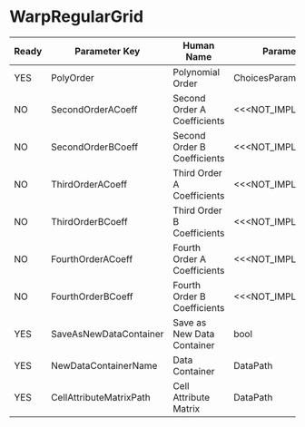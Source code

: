 # WarpRegularGrid #

| Ready | Parameter Key | Human Name | Parameter Type | Parameter Class |
|-------|---------------|------------|-----------------|----------------|
| YES | PolyOrder | Polynomial Order | ChoicesParameter::ValueType | ChoicesParameter |
| NO | SecondOrderACoeff | Second Order A Coefficients | <<<NOT_IMPLEMENTED>>> | SecondOrderPolynomialFilterParameter |
| NO | SecondOrderBCoeff | Second Order B Coefficients | <<<NOT_IMPLEMENTED>>> | SecondOrderPolynomialFilterParameter |
| NO | ThirdOrderACoeff | Third Order A Coefficients | <<<NOT_IMPLEMENTED>>> | ThirdOrderPolynomialFilterParameter |
| NO | ThirdOrderBCoeff | Third Order B Coefficients | <<<NOT_IMPLEMENTED>>> | ThirdOrderPolynomialFilterParameter |
| NO | FourthOrderACoeff | Fourth Order A Coefficients | <<<NOT_IMPLEMENTED>>> | FourthOrderPolynomialFilterParameter |
| NO | FourthOrderBCoeff | Fourth Order B Coefficients | <<<NOT_IMPLEMENTED>>> | FourthOrderPolynomialFilterParameter |
| YES | SaveAsNewDataContainer | Save as New Data Container | bool | BoolParameter |
| YES | NewDataContainerName | Data Container | DataPath | DataGroupCreationParameter |
| YES | CellAttributeMatrixPath | Cell Attribute Matrix | DataPath | DataGroupSelectionParameter |
